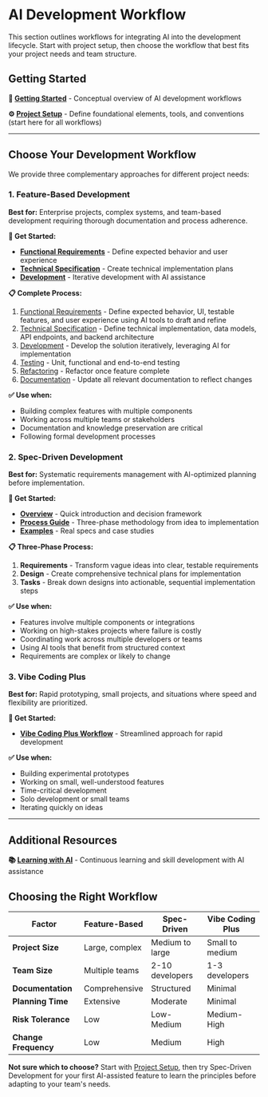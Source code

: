 # AI Development Workflow

This section outlines workflows for integrating AI into the development lifecycle. Start with project setup, then choose the workflow that best fits your project needs and team structure.

## Getting Started

**🚀 [Getting Started](formal-process/01-getting-started.md)** - Conceptual overview of AI development workflows

**⚙️ [Project Setup](project-setup.md)** - Define foundational elements, tools, and conventions (start here for all workflows)

---

## Choose Your Development Workflow

We provide three complementary approaches for different project needs:

### 1. Feature-Based Development
**Best for:** Enterprise projects, complex systems, and team-based development requiring thorough documentation and process adherence.

**🎯 Get Started:**
- **[Functional Requirements](formal-process/02-functional-requirement.md)** - Define expected behavior and user experience
- **[Technical Specification](formal-process/03-technical-specification.md)** - Create technical implementation plans
- **[Development](formal-process/04-development.md)** - Iterative development with AI assistance

**📋 Complete Process:**
1. [Functional Requirements](formal-process/02-functional-requirement.md) - Define expected behavior, UI, testable features, and user experience using AI tools to draft and refine
2. [Technical Specification](formal-process/03-technical-specification.md) - Define technical implementation, data models, API endpoints, and backend architecture
3. [Development](formal-process/04-development.md) - Develop the solution iteratively, leveraging AI for implementation
4. [Testing](formal-process/05-testing.md) - Unit, functional and end-to-end testing
5. [Refactoring](formal-process/06-refactoring.md) - Refactor once feature complete
6. [Documentation](formal-process/07-documentation.md) - Update all relevant documentation to reflect changes

**✅ Use when:**
- Building complex features with multiple components
- Working across multiple teams or stakeholders
- Documentation and knowledge preservation are critical
- Following formal development processes

### 2. Spec-Driven Development
**Best for:** Systematic requirements management with AI-optimized planning before implementation.

**🎯 Get Started:**
- **[Overview](spec-driven-process/README.md)** - Quick introduction and decision framework
- **[Process Guide](spec-driven-process/process/README.md)** - Three-phase methodology from idea to implementation
- **[Examples](spec-driven-process/examples/README.md.md)** - Real specs and case studies

**📋 Three-Phase Process:**
1. **Requirements** - Transform vague ideas into clear, testable requirements
2. **Design** - Create comprehensive technical plans for implementation
3. **Tasks** - Break down designs into actionable, sequential implementation steps

**✅ Use when:**
- Features involve multiple components or integrations
- Working on high-stakes projects where failure is costly
- Coordinating work across multiple developers or teams
- Using AI tools that benefit from structured context
- Requirements are complex or likely to change

### 3. Vibe Coding Plus
**Best for:** Rapid prototyping, small projects, and situations where speed and flexibility are prioritized.

**🎯 Get Started:**
- **[Vibe Coding Plus Workflow](vibe-coding-plus.md)** - Streamlined approach for rapid development

**✅ Use when:**
- Building experimental prototypes
- Working on small, well-understood features
- Time-critical development
- Solo development or small teams
- Iterating quickly on ideas

---

## Additional Resources

**📚 [Learning with AI](learning.md)** - Continuous learning and skill development with AI assistance

## Choosing the Right Workflow

| Factor | Feature-Based | Spec-Driven | Vibe Coding Plus |
|--------|---------------|-------------|------------------|
| **Project Size** | Large, complex | Medium to large | Small to medium |
| **Team Size** | Multiple teams | 2-10 developers | 1-3 developers |
| **Documentation** | Comprehensive | Structured | Minimal |
| **Planning Time** | Extensive | Moderate | Minimal |
| **Risk Tolerance** | Low | Low-Medium | Medium-High |
| **Change Frequency** | Low | Medium | High |

**Not sure which to choose?** Start with [Project Setup](project-setup.md), then try Spec-Driven Development for your first AI-assisted feature to learn the principles before adapting to your team's needs.
